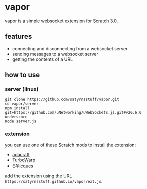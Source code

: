 # vapor
vapor is a simple websocket extension for Scratch 3.0.
## features
- connecting and disconnecting from a websocket server
- sending messages to a websocket server
- getting the contents of a URL
## how to use
### server (linux)
```
git clone https://github.com/satyrnsstuff/vapor.git
cd vapor/server
npm install git+https://github.com/uNetworking/uWebSockets.js.git#v20.6.0 underscore
node server.js
```
### extension
you can use one of these Scratch mods to install the extension:
- [adacraft](https://adacraft.org/studio)
- [TurboWarp](https://turbowarp.org/editor)
- [E羊icques](https://sheeptester.github.io/scratch-gui/)

add the extension using the URL `https://satyrnsstuff.github.io/vapor/ext.js`.